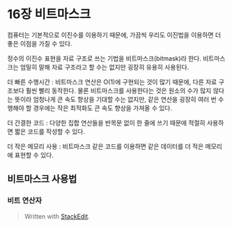 # 16장 비트마스크

컴퓨터는 기본적으로 이진수를 이용하기 때문에, 가끔씩 우리도 이진법을 이용하면  더 좋은 이점을 가질 수 있다. 

정수의 이진수 표현을 자료 구조로 쓰는 기법을 비트마스크(bitmask)라 한다. 비트마스크는 엄밀히 말해 자료 구조라고 할 수는 없지만 굉장히 유용히 사용된다. 

더 빠른 수행시간
: 비트마스크 연산은 O(1)에 구현되는 것이 많기 때문에, 다른 자료 구조보다 훨씬 빨리 동작한다. 물론 비트마스크를 사용한다는 것은 원소의 수가 많지 않다는 뜻이라 엄청나게 큰 속도 향상을 기대할 수는 없지만, 같은 연산을 굉장히 여러 번 수행해야 할 경우에는 작은 최적화도 큰 속도 향상을 가져올 수 있다.

더 간결한 코드 
: 다양한 집합 연산들을 반목문 없이 한 줄에 쓰기 때문에 적절히 사용하면 짧은 코드를 작성할 수 있다. 

더 작은 메모리 사용
: 비트마스크 같은 코드를 이용하면 같은 데이터를 더 적은 메모리에 표현할 수 있다. 


## 비트마스크 사용법

### 비트 연산자





> Written with [StackEdit](https://stackedit.io/).
<!--stackedit_data:
eyJoaXN0b3J5IjpbNzk0NDE0NTM3LC0zNDM4MjA3MDksMTg2NT
U5ODQ4MCw5OTk5OTA2MTMsLTE2Mzc5NTgzMTJdfQ==
-->